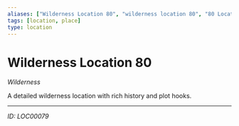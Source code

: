 ```yaml
---
aliases: ["Wilderness Location 80", "wilderness location 80", "80 Location Wilderness"]
tags: [location, place]
type: location
---
```


# Wilderness Location 80

*Wilderness*

A detailed wilderness location with rich history and plot hooks.

---
*ID: LOC00079*